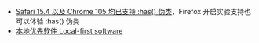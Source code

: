 - [Safari 15.4 以及 Chrome 105 均已支持 :has() 伪类](https://www.zhangxinxu.com/wordpress/2022/08/css-has-pseudo-class)，Firefox 开启实验支持也可以体验 :has() 伪类
- [本地优先软件 Local-first software](https://www.zxch3n.com/local-first/)
